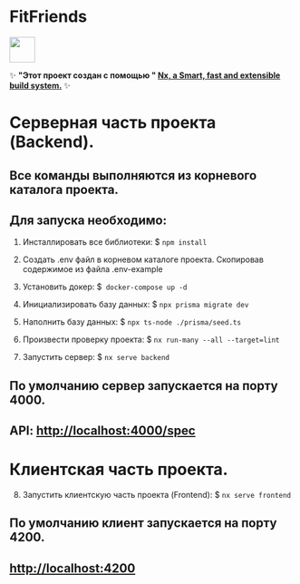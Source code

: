 # FitFriends

<a alt="Nx logo" href="https://nx.dev" target="_blank" rel="noreferrer"><img src="https://raw.githubusercontent.com/nrwl/nx/master/images/nx-logo.png" width="45"></a>

✨ **"Этот проект создан с помощью " [Nx, a Smart, fast and extensible build system.](https://nx.dev)** ✨

# Серверная часть проекта (Backend).

## Все команды выполняются из корневого каталога проекта.

## Для запуска необходимо:

1. Инсталлировать все библиотеки:
   $ `npm install`
2. Создать .env файл в корневом каталоге проекта. Скопировав содержимое из файла .env-example
3. Установить докер:
   $` docker-compose up -d`
4. Инициализировать базу данных:
   $ `npx prisma migrate dev`
5. Наполнить базу данных:
   $ `npx ts-node ./prisma/seed.ts`

6. Произвести проверку проекта:
   $ `nx run-many --all --target=lint`

7. Запустить сервер:
   $ `nx serve backend`

## По умолчанию сервер запускается на порту 4000.

## API: <http://localhost:4000/spec>

# Клиентская часть проекта.

8. Запустить клиентскую часть проекта (Frontend):
   $ `nx serve frontend`

## По умолчанию клиент запускается на порту 4200.

## <http://localhost:4200>
